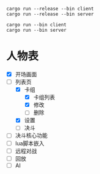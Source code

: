 

```shell
cargo run --release --bin client
cargo run --release --bin server
```

```shell
cargo run --bin client
cargo run --bin server
```


# 人物表
- [x] 开场画面
- [ ] 列表页
  - [x] 卡组
    - [x] 卡组列表
    - [x] 修改
    - [ ] 删除
  - [x] 设置
  - [ ] 决斗
- [ ] 决斗核心功能
- [ ] lua脚本嵌入
- [ ] 远程对战
- [ ] 回放
- [ ] AI